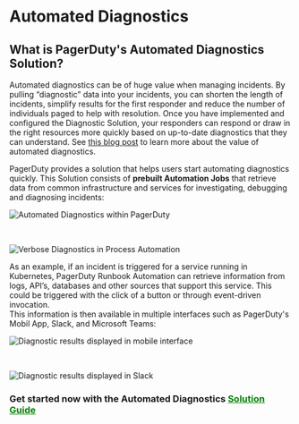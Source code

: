 # Automated Diagnostics

## What is PagerDuty's Automated Diagnostics Solution?
Automated diagnostics can be of huge value when managing incidents. By pulling “diagnostic” data into your incidents, you can shorten the length of incidents, simplify results for the first responder and reduce the number of individuals paged to help with resolution.  Once you have implemented and configured the Diagnostic Solution, your responders can respond or draw in the right resources more quickly based on up-to-date diagnostics that they can understand. 
See [this blog post](https://www.pagerduty.com/blog/democratize-capabilities-automation-actions) to learn more about the value of automated diagnostics.

PagerDuty provides a solution that helps users start automating diagnostics quickly. This Solution consists of **prebuilt Automation Jobs** that retrieve data from common infrastructure and services for investigating, debugging and diagnosing incidents:

![Automated Diagnostics within PagerDuty](@assets/img/diag-on-pd-timeline.png)

<br>

![Verbose Diagnostics in Process Automation](@assets/img/diag-verbose-output.png)

As an example, if an incident is triggered for a service running in Kubernetes, PagerDuty Runbook Automation can retrieve information from logs, API’s, databases and other sources that support this service.  This could be triggered with the click of a button or through event-driven invocation.<br>
This information is then available in multiple interfaces such as PagerDuty's Mobil App, Slack, and Microsoft Teams:

![Diagnostic results displayed in mobile interface](@assets/img/diag_in_mobile.png)

<br>

![Diagnostic results displayed in Slack](@assets/img/diag_in_slack.png)

### **Get started now with the Automated Diagnostics [<span style="color:green"><ins>Solution Guide</ins></span>](/learning/solutions/automated-diagnostics/getting-started.html)**